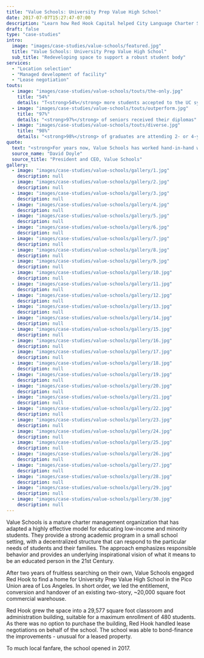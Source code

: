 ```yaml
---
title: "Value Schools: University Prep Value High School"
date: 2017-07-07T15:27:47-07:00
description: "Learn how Red Hook Capital helped City Language Charter School (CLIC) get through their entitlement phase!"
draft: false
type: "case-studies"
intro:
  image: "images/case-studies/value-schools/featured.jpg"
  title: "Value Schools: University Prep Value High School"
  sub_title: "Redeveloping space to support a robust student body"
services:
  - "Location selection"
  - "Managed development of facility"
  - "Lease negotiation"
touts:
  - image: "images/case-studies/value-schools/touts/the-only.jpg"
    title: "54%"
    details: "T<strong>54%</strong> more students accepted to the UC system"
  - image: "images/case-studies/value-schools/touts/outperform.jpg"
    title: "97%"
    details: "<strong>97%</strong> of seniors received their diplomas"
  - image: "images/case-studies/value-schools/touts/diverse.jpg"
    title: "98%"
    details: "<strong>98%</strong> of graduates are attending 2- or 4-year universities and colleges"
quote:
  text: "<strong>For years now, Value Schools has worked hand-in-hand with Red Hook Capital to find, design and create magnificent schools for our students.</strong> From financing to development, Red Hook was with us every step of the way. Red Hook identified possible school sites, helped develop strategies to finance our development, and facilitated our work with architects and contractors. Together with Red Hook Capital, we have built exceptional schools!"
  source_name: "David Doyle"
  source_title: "President and CEO, Value Schools"
gallery:
  - image: "images/case-studies/value-schools/gallery/1.jpg"
    description: null
  - image: "images/case-studies/value-schools/gallery/2.jpg"
    description: null
  - image: "images/case-studies/value-schools/gallery/3.jpg"
    description: null
  - image: "images/case-studies/value-schools/gallery/4.jpg"
    description: null
  - image: "images/case-studies/value-schools/gallery/5.jpg"
    description: null
  - image: "images/case-studies/value-schools/gallery/6.jpg"
    description: null
  - image: "images/case-studies/value-schools/gallery/7.jpg"
    description: null
  - image: "images/case-studies/value-schools/gallery/8.jpg"
    description: null
  - image: "images/case-studies/value-schools/gallery/9.jpg"
    description: null
  - image: "images/case-studies/value-schools/gallery/10.jpg"
    description: null
  - image: "images/case-studies/value-schools/gallery/11.jpg"
    description: null
  - image: "images/case-studies/value-schools/gallery/12.jpg"
    description: null
  - image: "images/case-studies/value-schools/gallery/13.jpg"
    description: null
  - image: "images/case-studies/value-schools/gallery/14.jpg"
    description: null
  - image: "images/case-studies/value-schools/gallery/15.jpg"
    description: null
  - image: "images/case-studies/value-schools/gallery/16.jpg"
    description: null
  - image: "images/case-studies/value-schools/gallery/17.jpg"
    description: null
  - image: "images/case-studies/value-schools/gallery/18.jpg"
    description: null
  - image: "images/case-studies/value-schools/gallery/19.jpg"
    description: null
  - image: "images/case-studies/value-schools/gallery/20.jpg"
    description: null
  - image: "images/case-studies/value-schools/gallery/21.jpg"
    description: null
  - image: "images/case-studies/value-schools/gallery/22.jpg"
    description: null
  - image: "images/case-studies/value-schools/gallery/23.jpg"
    description: null
  - image: "images/case-studies/value-schools/gallery/24.jpg"
    description: null
  - image: "images/case-studies/value-schools/gallery/25.jpg"
    description: null
  - image: "images/case-studies/value-schools/gallery/26.jpg"
    description: null
  - image: "images/case-studies/value-schools/gallery/27.jpg"
    description: null
  - image: "images/case-studies/value-schools/gallery/28.jpg"
    description: null
  - image: "images/case-studies/value-schools/gallery/29.jpg"
    description: null
  - image: "images/case-studies/value-schools/gallery/30.jpg"
    description: null
---
```


Value Schools is a mature charter management organization that has adapted a highly effective model for educating low-income and minority students. They provide a strong academic program in a small school setting, with a decentralized structure that can respond to the particular needs of students and their families. The approach emphasizes responsible behavior and provides an underlying inspirational vision of what it means to be an educated person in the 21st Century.

After two years of fruitless searching on their own, Value Schools engaged Red Hook to find a home for University Prep Value High School in the Pico Union area of Los Angeles. In short order, we led the entitlement, conversion and handover of an existing two-story, ~20,000 square foot commercial warehouse.

Red Hook grew the space into a 29,577 square foot classroom and administration building, suitable for a maximum enrollment of 480 students. As there was no option to purchase the building, Red Hook handled lease negotiations on behalf of the school. The school was able to bond-finance the improvements - unusual for a leased property.

To much local fanfare, the school opened in 2017.


